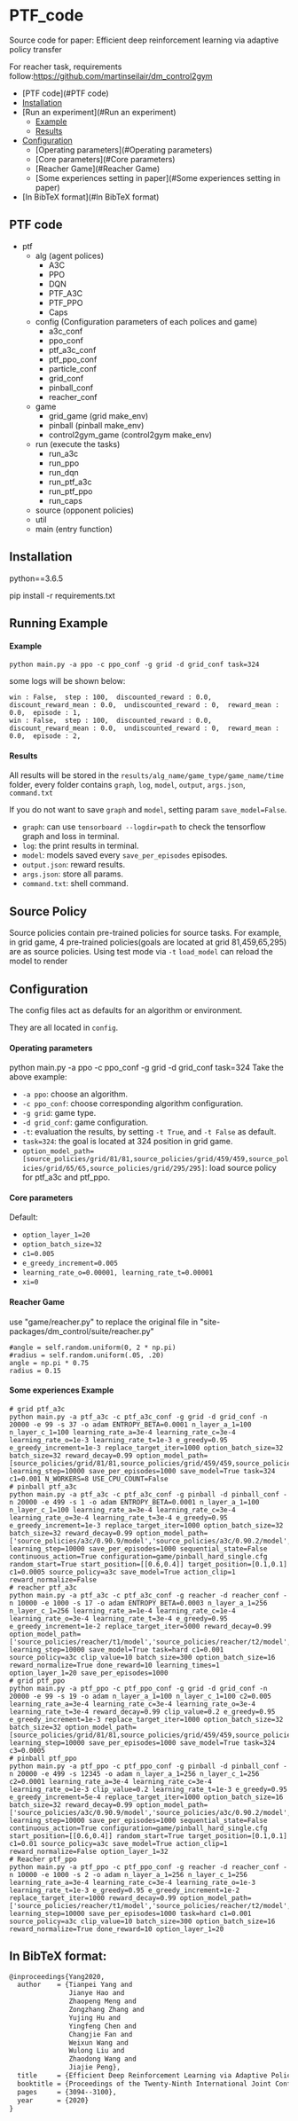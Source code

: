 # PTF_code
Source code for paper: Efficient deep reinforcement learning via adaptive policy transfer

For reacher task, requirements follow:https://github.com/martinseilair/dm_control2gym

 * [PTF code](#PTF code)
 * [Installation](#Installation)
 * [Run an experiment](#Run an experiment)
    * [Example](#Example)
    * [Results](#results)
 * [Configuration](#Configuration)
    * [Operating parameters](#Operating parameters)
    * [Core parameters](#Core parameters)
    * [Reacher Game](#Reacher Game)
    * [Some experiences setting in paper](#Some experiences setting in paper)
 * [In BibTeX format](#In BibTeX format) 

## PTF code
 * ptf
    * alg (agent polices)
       * A3C
       * PPO
       * DQN
       * PTF_A3C
       * PTF_PPO
       * Caps
    * config (Configuration parameters of each polices and game)
       * a3c_conf
       * ppo_conf
       * ptf_a3c_conf
       * ptf_ppo_conf
       * particle_conf 
       * grid_conf
       * pinball_conf
       * reacher_conf
    * game
       * grid_game (grid make_env)
       * pinball (pinball make_env)
       * control2gym_game (control2gym make_env)
    * run (execute the tasks)
       * run_a3c
       * run_ppo
       * run_dqn
       * run_ptf_a3c
       * run_ptf_ppo
       * run_caps
     * source (opponent policies)
     * util
     * main (entry function)

## Installation
python==3.6.5

pip install -r requirements.txt

## Running Example

#### Example
```
python main.py -a ppo -c ppo_conf -g grid -d grid_conf task=324 
```
some logs will be shown below:
```
win : False,  step : 100,  discounted_reward : 0.0,  discount_reward_mean : 0.0,  undiscounted_reward : 0,  reward_mean : 0.0,  episode : 1,
win : False,  step : 100,  discounted_reward : 0.0,  discount_reward_mean : 0.0,  undiscounted_reward : 0,  reward_mean : 0.0,  episode : 2,
```

#### Results

All results will be stored in the `results/alg_name/game_type/game_name/time` folder, every folder contains `graph`, `log`, `model`, `output`, `args.json`, `command.txt`

If you do not want to save `graph` and `model`, setting param `save_model=False`.
* `graph`: can use `tensorboard --logdir=path` to check the tensorflow graph and loss in terminal.
* `log`: the print results in terminal.
* `model`: models saved every `save_per_episodes` episodes.
* `output.json`: reward results.
* `args.json`: store all params.
* `command.txt`: shell command.

## Source Policy

Source policies contain pre-trained policies for source tasks. For example, in grid game, 4 pre-trained policies(goals are located at grid 81,459,65,295) are as source policies. Using test mode via `-t` `load_model` can reload the model to render

## Configuration

The config files act as defaults for an algorithm or environment. 

They are all located in `config`.

#### Operating parameters
python main.py -a ppo -c ppo_conf -g grid -d grid_conf task=324 
Take the above example: 
* `-a ppo`: choose an algorithm.
* `-c ppo_conf`: choose corresponding algorithm configuration.
* `-g grid`: game type.
* `-d grid_conf`: game configuration.
* `-t`: evaluation the results, by setting `-t True`, and `-t False` as default.
* `task=324`: the goal is located at 324 position in grid game.
* `option_model_path=[source_policies/grid/81/81,source_policies/grid/459/459,source_policies/grid/65/65,source_policies/grid/295/295]`: load source policy for ptf_a3c and ptf_ppo.

#### Core parameters

Default:
* `option_layer_1=20`
* `option_batch_size=32`
* `c1=0.005`
* `e_greedy_increment=0.005`
* `learning_rate_o=0.00001, learning_rate_t=0.00001`
* `xi=0`

#### Reacher Game
use "game/reacher.py" to replace the original file in "site-packages/dm_control/suite/reacher.py"
```
#angle = self.random.uniform(0, 2 * np.pi)
#radius = self.random.uniform(.05, .20)
angle = np.pi * 0.75
radius = 0.15
```

#### Some experiences Example
```
# grid ptf_a3c
python main.py -a ptf_a3c -c ptf_a3c_conf -g grid -d grid_conf -n 20000 -e 99 -s 37 -o adam ENTROPY_BETA=0.0001 n_layer_a_1=100 n_layer_c_1=100 learning_rate_a=3e-4 learning_rate_c=3e-4 learning_rate_o=1e-3 learning_rate_t=1e-3 e_greedy=0.95 e_greedy_increment=1e-3 replace_target_iter=1000 option_batch_size=32 batch_size=32 reward_decay=0.99 option_model_path=[source_policies/grid/81/81,source_policies/grid/459/459,source_policies/grid/65/65,source_policies/grid/295/295] learning_step=10000 save_per_episodes=1000 save_model=True task=324 c1=0.001 N_WORKERS=8 USE_CPU_COUNT=False
# pinball ptf_a3c
python main.py -a ptf_a3c -c ptf_a3c_conf -g pinball -d pinball_conf -n 20000 -e 499 -s 1 -o adam ENTROPY_BETA=0.0001 n_layer_a_1=100 n_layer_c_1=100 learning_rate_a=3e-4 learning_rate_c=3e-4 learning_rate_o=3e-4 learning_rate_t=3e-4 e_greedy=0.95 e_greedy_increment=1e-3 replace_target_iter=1000 option_batch_size=32 batch_size=32 reward_decay=0.99 option_model_path=['source_policies/a3c/0.90.9/model','source_policies/a3c/0.90.2/model','source_policies/a3c/0.20.9/model'] learning_step=10000 save_per_episodes=1000 sequential_state=False continuous_action=True configuration=game/pinball_hard_single.cfg random_start=True start_position=[[0.6,0.4]] target_position=[0.1,0.1] c1=0.0005 source_policy=a3c save_model=True action_clip=1 reward_normalize=False
# reacher ptf_a3c
python main.py -a ptf_a3c -c ptf_a3c_conf -g reacher -d reacher_conf -n 10000 -e 1000 -s 17 -o adam ENTROPY_BETA=0.0003 n_layer_a_1=256 n_layer_c_1=256 learning_rate_a=1e-4 learning_rate_c=1e-4 learning_rate_o=3e-4 learning_rate_t=3e-4 e_greedy=0.95 e_greedy_increment=1e-2 replace_target_iter=5000 reward_decay=0.99 option_model_path=['source_policies/reacher/t1/model','source_policies/reacher/t2/model','source_policies/reacher/t3/model','source_policies/reacher/t4/model'] learning_step=10000 save_model=True task=hard c1=0.001 source_policy=a3c clip_value=10 batch_size=300 option_batch_size=16 reward_normalize=True done_reward=10 learning_times=1 option_layer_1=20 save_per_episodes=1000
# grid ptf_ppo
python main.py -a ptf_ppo -c ptf_ppo_conf -g grid -d grid_conf -n 20000 -e 99 -s 19 -o adam n_layer_a_1=100 n_layer_c_1=100 c2=0.005 learning_rate_a=3e-4 learning_rate_c=3e-4 learning_rate_o=3e-4 learning_rate_t=3e-4 reward_decay=0.99 clip_value=0.2 e_greedy=0.95 e_greedy_increment=1e-3 replace_target_iter=1000 option_batch_size=32 batch_size=32 option_model_path=[source_policies/grid/81/81,source_policies/grid/459/459,source_policies/grid/65/65,source_policies/grid/295/295] learning_step=10000 save_per_episodes=1000 save_model=True task=324 c3=0.0005
# pinball ptf_ppo
python main.py -a ptf_ppo -c ptf_ppo_conf -g pinball -d pinball_conf -n 20000 -e 499 -s 12345 -o adam n_layer_a_1=256 n_layer_c_1=256 c2=0.0001 learning_rate_a=3e-4 learning_rate_c=3e-4 learning_rate_o=1e-3 clip_value=0.2 learning_rate_t=1e-3 e_greedy=0.95 e_greedy_increment=5e-4 replace_target_iter=1000 option_batch_size=16 batch_size=32 reward_decay=0.99 option_model_path=['source_policies/a3c/0.90.9/model','source_policies/a3c/0.90.2/model','source_policies/a3c/0.20.9/model'] learning_step=10000 save_per_episodes=1000 sequential_state=False continuous_action=True configuration=game/pinball_hard_single.cfg start_position=[[0.6,0.4]] random_start=True target_position=[0.1,0.1] c1=0.01 source_policy=a3c save_model=True action_clip=1 reward_normalize=False option_layer_1=32
# Reacher ptf_ppo
python main.py -a ptf_ppo -c ptf_ppo_conf -g reacher -d reacher_conf -n 10000 -e 1000 -s 2 -o adam n_layer_a_1=256 n_layer_c_1=256 learning_rate_a=3e-4 learning_rate_c=3e-4 learning_rate_o=1e-3 learning_rate_t=1e-3 e_greedy=0.95 e_greedy_increment=1e-2 replace_target_iter=1000 reward_decay=0.99 option_model_path=['source_policies/reacher/t1/model','source_policies/reacher/t2/model','source_policies/reacher/t3/model','source_policies/reacher/t4/model'] learning_step=10000 save_per_episodes=1000 task=hard c1=0.001 source_policy=a3c clip_value=10 batch_size=300 option_batch_size=16 reward_normalize=True done_reward=10 option_layer_1=20
```

## In BibTeX format:

```tex
@inproceedings{Yang2020,
  author    = {Tianpei Yang and
               Jianye Hao and
               Zhaopeng Meng and
               Zongzhang Zhang and
               Yujing Hu and
               Yingfeng Chen and
               Changjie Fan and
               Weixun Wang and
               Wulong Liu and
               Zhaodong Wang and
               Jiajie Peng},
  title     = {Efficient Deep Reinforcement Learning via Adaptive Policy Transfer},
  booktitle = {Proceedings of the Twenty-Ninth International Joint Conference on Artificial Intelligence},
  pages     = {3094--3100},
  year      = {2020}
}
```
